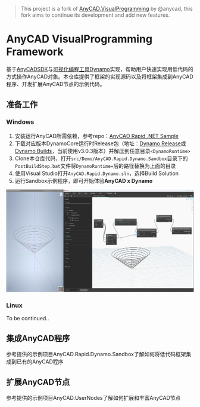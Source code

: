 > This project is a fork of [AnyCAD.VisualProgramming](https://gitee.com/anycad/anycad.visualprogramming.git) by @anycad, this fork aims to continue its development and add new features.

# AnyCAD VisualProgramming Framework
基于[AnyCADSDK](http://www.anycad.net/)与[可视化编程工具Dynamo](https://github.com/DynamoDS/Dynamo/tree/master)实现，帮助用户快速实现用低代码的方式操作AnyCAD对象。本仓库提供了框架的实现源码以及将框架集成到AnyCAD程序、开发扩展AnyCAD节点的示例代码。
## 准备工作

### Windows

1. 安装运行AnyCAD所需依赖，参考repo：[AnyCAD Rapid .NET Sample](https://gitee.com/anycad/anycad.rapid.net.sample)
2. 下载对应版本DynamoCore运行时Release包（地址：[Dynamo Release](https://github.com/DynamoDS/Dynamo/releases)或[Dynamo Builds](https://dynamobuilds.com/)，当前使用v3.0.3版本）并解压到任意目录`<DynamoRuntime>`
3. Clone本仓库代码，打开`src/Demo/AnyCAD.Rapid.Dynamo.Sandbox`目录下的`PostBuildStep.bat`文件将`DynamoRuntime=`后的路径替换为上面的目录
4. 使用Visual Studio打开`AnyCAD.Rapid.Dynamo.sln`，选择Build Solution
5. 运行Sandbox示例程序，即可开始体验**AnyCAD x Dynamo**

![HelloRapidDynamo](./res/hello_rapid_dynamo.png)

### Linux
To be continued..

## 集成AnyCAD程序

参考提供的示例项目AnyCAD.Rapid.Dynamo.Sandbox了解如何将低代码框架集成到已有的AnyCAD程序

## 扩展AnyCAD节点

参考提供的示例项目AnyCAD.UserNodes了解如何扩展和丰富AnyCAD节点